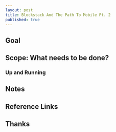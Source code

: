 ```yaml
---
layout: post
title: Blockstack And The Path To Mobile Pt. 2
published: true
---
```


## Goal

## Scope: What needs to be done?

### Up and Running

## Notes

## Reference Links

## **Thanks** 

